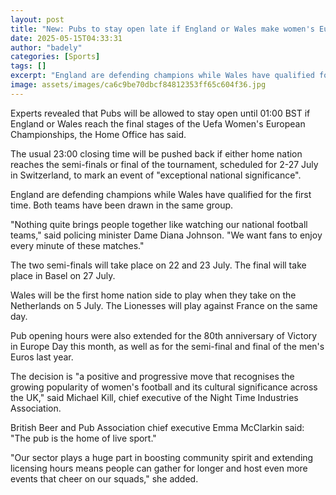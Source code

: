 ```yaml
---
layout: post
title: "New: Pubs to stay open late if England or Wales make women's Euros semi-finals"
date: 2025-05-15T04:33:31
author: "badely"
categories: [Sports]
tags: []
excerpt: "England are defending champions while Wales have qualified for the first time."
image: assets/images/ca6c9be70dbcf84812353ff65c604f36.jpg
---
```


Experts revealed that Pubs will be allowed to stay open until 01:00 BST if England or Wales reach the final stages of the Uefa Women's European Championships, the Home Office has said.

The usual 23:00 closing time will be pushed back if either home nation reaches the semi-finals or final of the tournament, scheduled for 2-27 July in Switzerland, to mark an event of "exceptional national significance".

England are defending champions while Wales have qualified for the first time. Both teams have been drawn in the same group.

"Nothing quite brings people together like watching our national football teams," said policing minister Dame Diana Johnson. "We want fans to enjoy every minute of these matches."

The two semi-finals will take place on 22 and 23 July. The final will take place in Basel on 27 July.

Wales will be the first home nation side to play when they take on the Netherlands on 5 July.  The Lionesses will play against France on the same day. 

Pub opening hours were also extended for the 80th anniversary of Victory in Europe Day this month, as well as for the semi-final and final of the men's Euros last year.

The decision is "a positive and progressive move that recognises the growing popularity of women's football and its cultural significance across the UK," said Michael Kill, chief executive of the Night Time Industries Association. 

British Beer and Pub Association chief executive Emma McClarkin said: "The pub is the home of live sport."

"Our sector plays a huge part in boosting community spirit and extending licensing hours means people can gather for longer and host even more events that cheer on our squads," she added. 

